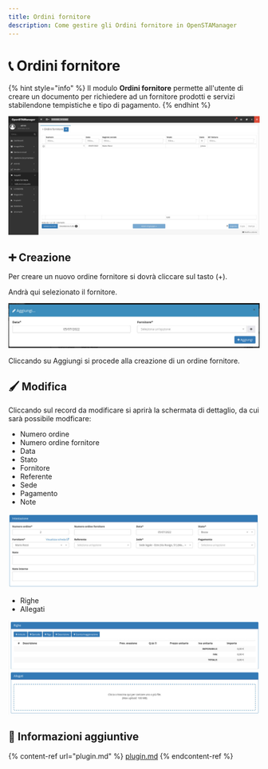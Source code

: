 ```yaml
---
title: Ordini fornitore
description: Come gestire gli Ordini fornitore in OpenSTAManager
---
```


# 📞 Ordini fornitore

{% hint style="info" %}
Il modulo **Ordini fornitore** permette all'utente di creare un documento per richiedere ad un fornitore prodotti e servizi stabilendone tempistiche e tipo di pagamento.
{% endhint %}

![](<../../../.gitbook/assets/image (72) (1) (1).png>)

## ➕ Creazione

Per creare un nuovo ordine fornitore si dovrà cliccare sul tasto (+).

Andrà qui selezionato il fornitore.

![](<../../../.gitbook/assets/image (80) (1) (1) (1).png>)

Cliccando su Aggiungi si procede alla creazione di un ordine fornitore.

## 🖌️ Modifica

Cliccando sul record da modificare si aprirà la schermata di dettaglio, da cui sarà possibile modficare:

* Numero ordine
* Numero ordine fornitore
* Data
* Stato
* Fornitore
* Referente
* Sede
* Pagamento
* Note

![](<../../../.gitbook/assets/image (71) (1).png>)

* Righe
* Allegati

![](<../../../.gitbook/assets/image (59) (1) (1).png>)

## 🔽 Informazioni aggiuntive

{% content-ref url="plugin.md" %}
[plugin.md](plugin.md)
{% endcontent-ref %}
